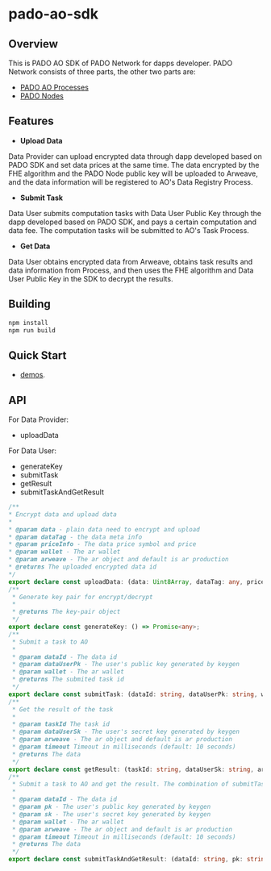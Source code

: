 # pado-ao-sdk


## Overview

This is PADO AO SDK of PADO Network for dapps developer. PADO Network consists of three parts, the other two parts are:

- [PADO AO Processes](https://github.com/pado-labs/pado-ao-process)
- [PADO Nodes](https://github.com/pado-labs/pado-network)


## Features

- **Upload Data**

Data Provider can upload encrypted data through dapp developed based on PADO SDK and set data prices at the same time. The data encrypted by the FHE algorithm and the PADO Node public key will be uploaded to Arweave, and the data information will be registered to AO's Data Registry Process.

- **Submit Task**

Data User submits computation tasks with Data User Public Key through the dapp developed based on PADO SDK, and pays a certain computation and data fee. The computation tasks will be submitted to AO's Task Process.

- **Get Data**

Data User obtains encrypted data from Arweave, obtains task results and data information from Process, and then uses the FHE algorithm and Data User Public Key in the SDK to decrypt the results.


## Building

```sh
npm install
npm run build
```

## Quick Start

- [demos](./src/demo/README.md).


## API


For Data Provider:

- uploadData


For Data User:

- generateKey
- submitTask
- getResult
- submitTaskAndGetResult


```ts
/**
* Encrypt data and upload data
*
* @param data - plain data need to encrypt and upload
* @param dataTag - the data meta info
* @param priceInfo - The data price symbol and price
* @param wallet - The ar wallet
* @param arweave - The ar object and default is ar production
* @returns The uploaded encrypted data id
*/
export declare const uploadData: (data: Uint8Array, dataTag: any, priceInfo: PriceInfo, wallet: any, arweave?: Arweave) => Promise<string>;
/**
 * Generate key pair for encrypt/decrypt
 *
 * @returns The key-pair object
 */
export declare const generateKey: () => Promise<any>;
/**
 * Submit a task to AO
 *
 * @param dataId - The data id
 * @param dataUserPk - The user's public key generated by keygen
 * @param wallet - The ar wallet
 * @returns The submited task id
 */
export declare const submitTask: (dataId: string, dataUserPk: string, wallet: any) => Promise<string>;
/**
 * Get the result of the task
 *
 * @param taskId The task id
 * @param dataUserSk - The user's secret key generated by keygen
 * @param arweave - The ar object and default is ar production
 * @param timeout Timeout in milliseconds (default: 10 seconds)
 * @returns The data
 */
export declare const getResult: (taskId: string, dataUserSk: string, arweave?: Arweave, timeout?: number) => Promise<Uint8Array>;
/**
 * Submit a task to AO and get the result. The combination of submitTask and getResult
 *
 * @param dataId - The data id
 * @param pk - The user's public key generated by keygen
 * @param sk - The user's secret key generated by keygen
 * @param wallet - The ar wallet
 * @param arweave - The ar object and default is ar production
 * @param timeout Timeout in milliseconds (default: 10 seconds)
 * @returns The data
 */
export declare const submitTaskAndGetResult: (dataId: string, pk: string, sk: string, wallet: any, arweave?: Arweave, timeout?: number) => Promise<Uint8Array>;
```
